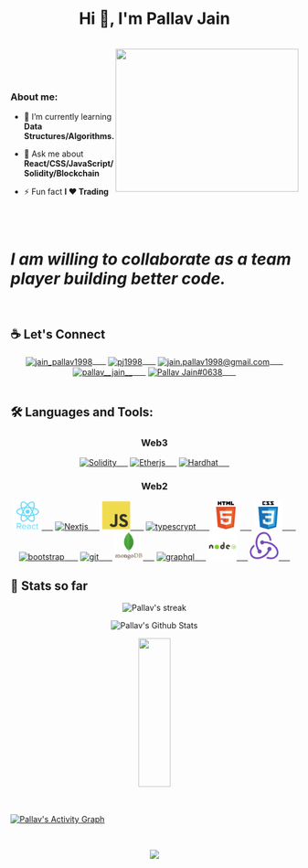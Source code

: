 <h1 align="center">Hi 👋, I'm Pallav Jain</h1>

</br>
<div align="right">
    <img align="right" src="https://www.bacancytechnology.com/blog/wp-content/uploads/2019/07/developer-dribbble.gif" width="320" height="250"/>
    </br></br></br>
</div>

### About me:

- 🌱 I’m currently learning **Data Structures/Algorithms.**

- 💬 Ask me about **React/CSS/JavaScript/Solidity/Blockchain**

- ⚡ Fun fact **I ❤️ Trading**

</br></br>

# _I am willing to collaborate as a team player building better code._

<br/>

<h2 align="left">☕ Let's Connect</h2>
<div align="center">
<a href="https://twitter.com/jain_pallav1998" target="blank"><img align="center" src="https://raw.githubusercontent.com/rahuldkjain/github-profile-readme-generator/master/src/images/icons/Social/twitter.svg" alt="jain_pallav1998" height="50" width="50"/>&nbsp;&nbsp;&nbsp;&nbsp;&nbsp;&nbsp;</a>
<a href="https://www.linkedin.com/in/pj1998/" target="blank"><img align="center" src="https://raw.githubusercontent.com/rahuldkjain/github-profile-readme-generator/master/src/images/icons/Social/linked-in-alt.svg" alt="pj1998" height="50" width="50"/>&nbsp;&nbsp;&nbsp;&nbsp;&nbsp;&nbsp;</a>
  <a href="jain.pallav1998@gmail.com" target="blank"><img align="center" src="https://upload.wikimedia.org/wikipedia/commons/thumb/7/7e/Gmail_icon_%282020%29.svg/2560px-Gmail_icon_%282020%29.svg.png" alt="jain.pallav1998@gmail.com" height="50" width="60"/>&nbsp;&nbsp;&nbsp;&nbsp;&nbsp;&nbsp;</a>
<a href="https://www.instagram.com/pallav__jain__/" target="blank"><img align="center" src="https://raw.githubusercontent.com/rahuldkjain/github-profile-readme-generator/master/src/images/icons/Social/instagram.svg" alt="pallav__jain__" height="50" width="50" />&nbsp;&nbsp;&nbsp;&nbsp;&nbsp;&nbsp;</a>
  <a href="Pallav Jain#0638" target="blank"><img align="center" src="https://github.com/rahuldkjain/github-profile-readme-generator/blob/master/src/images/icons/Social/discord.svg" alt="Pallav Jain#0638" height="60" width="60" />&nbsp;&nbsp;&nbsp;&nbsp;&nbsp;&nbsp;</a>
</div>

<br/>

<h2 align="left">🛠 Languages and Tools:</h2>
<div align="center">
  <h3>Web3</h3>
  <div>
     <a href="https://docs.soliditylang.org/en/v0.8.14/" target="_blank"> <img src="https://miro.medium.com/max/1400/0*yqbRInqX0ZRUlVS0" alt="Solidity" width="60" height="50"/>&nbsp;&nbsp;&nbsp;&nbsp;&nbsp;</a> 
  <a href="https://docs.ethers.io/v5/" target="_blank"> <img src="https://camo.githubusercontent.com/608e89db7748f805612ab2974acdf22d9d8eb587f389540f9a8bbc98ae0c4b68/68747470733a2f2f7365656b6c6f676f2e636f6d2f696d616765732f452f6574686572732d6c6f676f2d443542383632303444382d7365656b6c6f676f2e636f6d2e706e67" alt="Etherjs" width="60" height="50"/>&nbsp;&nbsp;&nbsp;&nbsp;&nbsp;</a> 
  <a href="https://hardhat.org/getting-started/" target="_blank"> <img src="https://seeklogo.com/images/H/hardhat-logo-888739EBB4-seeklogo.com.png" alt="Hardhat" width="60" height="50"/>&nbsp;&nbsp;&nbsp;&nbsp;&nbsp;</a> 
  </div>
  
  <h3>Web2</h3>
  <div>
    <a href="https://reactjs.org/" target="_blank"> <img src="https://raw.githubusercontent.com/devicons/devicon/master/icons/react/react-original-wordmark.svg" alt="Reactjs" width="50" height="50"/>&nbsp;&nbsp;&nbsp;&nbsp;&nbsp;</a>
     <a href="https://nextjs.org/docs" target="_blank"> <img src="https://upload.wikimedia.org/wikipedia/commons/thumb/8/8e/Nextjs-logo.svg/800px-Nextjs-logo.svg.png" alt="Nextjs" width="50" height="50"/>&nbsp;&nbsp;&nbsp;&nbsp;&nbsp;</a>
  <a href="https://developer.mozilla.org/en-US/docs/Web/JavaScript" target="_blank"> <img src="https://raw.githubusercontent.com/devicons/devicon/master/icons/javascript/javascript-original.svg" alt="javascript" width="50" height="50"/> &nbsp;&nbsp;&nbsp;&nbsp;&nbsp;</a> 
    <a href="https://www.typescriptlang.org/" target="_blank"> <img src="https://github.com/rahuldkjain/github-profile-readme-generator/blob/master/src/images/icons/ProgrammingLanguages/typescript.svg" alt="typescrypt" width="50" height="50"/> &nbsp;&nbsp;&nbsp;&nbsp;&nbsp;</a> 
  <a href="https://www.w3.org/html/" target="_blank"> <img src="https://raw.githubusercontent.com/devicons/devicon/master/icons/html5/html5-original-wordmark.svg" alt="html5" width="50" height="50"/>&nbsp;&nbsp;&nbsp;&nbsp;&nbsp;</a>
  <a href="https://www.w3schools.com/css/" target="_blank"> <img src="https://raw.githubusercontent.com/devicons/devicon/master/icons/css3/css3-original-wordmark.svg" alt="css3" width="50" height="50"/> &nbsp;&nbsp;&nbsp;&nbsp;&nbsp;</a> 
    <a href="https://getbootstrap.com/" target="_blank"> <img src="https://github.com/rahuldkjain/github-profile-readme-generator/blob/master/src/images/icons/FrontendDevelopment/bootstrap.svg" alt="bootstrap" width="50" height="50"/> &nbsp;&nbsp;&nbsp;&nbsp;&nbsp;</a> 
  <a href="https://git-scm.com/" target="_blank"> <img src="https://www.vectorlogo.zone/logos/git-scm/git-scm-icon.svg" alt="git" width="50" height="50"/> &nbsp;&nbsp;&nbsp;&nbsp;&nbsp;</a> 
  <a href="https://www.mongodb.com/" target="_blank"> <img src="https://raw.githubusercontent.com/devicons/devicon/master/icons/mongodb/mongodb-original-wordmark.svg" alt="mongodb" width="50" height="50"/>&nbsp;&nbsp;&nbsp;&nbsp;&nbsp;</a> 
    <a href="https://graphql.org/code/" target="_blank"> <img src="https://github.com/rahuldkjain/github-profile-readme-generator/blob/master/src/images/icons/BackendDevelopment/graphql.svg" alt="graphql" width="50" height="50"/>&nbsp;&nbsp;&nbsp;&nbsp;&nbsp;</a> 
  <a href="https://nodejs.org" target="_blank"> <img src="https://raw.githubusercontent.com/devicons/devicon/master/icons/nodejs/nodejs-original-wordmark.svg" alt="nodejs" width="50" height="50"/>&nbsp;&nbsp;&nbsp;&nbsp;&nbsp;</a> 
  <a href="https://redux.js.org" target="_blank"> <img src="https://raw.githubusercontent.com/devicons/devicon/master/icons/redux/redux-original.svg" alt="redux" width="50" height="50"/>&nbsp;&nbsp;&nbsp;&nbsp;&nbsp;</a> 
  </div>
</div>

<h2 align="left">👷 Stats so far</h2>
<p align="center">
    <a >
        <img title="🔥 Get streak stats for your profile at git.io/streak-stats" alt="Pallav's streak" src="https://github-readme-streak-stats.herokuapp.com/?user=pallav1998&theme=black-ice&hide_border=true&stroke=0000&background=060A0CD0"/>
    </a>
</p>

  <p align="center">
    <a ><img alt="Pallav's Github Stats" src="https://github-readme-stats.vercel.app/api?username=pallav1998&show_icons=true&count_private=true&theme=react&hide_border=true&bg_color=0D1117" /></a>
    </p>

 <p align="center">
    <img src="https://github-readme-stats.vercel.app/api/top-langs/?username=pallav1998&theme=react&hide_border=true&bg_color=0D1117" height="260px" width="33.25%"/>
 </p>
 
 <br/>
<p>
  <a href="https://activity-graph.herokuapp.com/graph?username=pallav1998&bg_color=0D1117&color=5BCDEC&line=5BCDEC&point=FFFFFF&hide_border=trueh"><img alt="Pallav's Activity        Graph" src="https://activity-graph.herokuapp.com/graph?username=pallav1998&bg_color=0D1117&color=5BCDEC&line=5BCDEC&point=FFFFFF&hide_border=true" /></a>
</p>
<br/>

<!-- ## ❤ Views and Followers
<a>
    <img src="https://komarev.com/ghpvc/?username=pallav1998">
</a> -->

<p align="center">
  <img  src="https://raw.githubusercontent.com/Trilokia/Trilokia/379277808c61ef204768a61bbc5d25bc7798ccf1/bottom_header.svg">
  </p>
